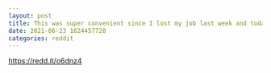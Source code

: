 ```yaml
--- 
layout: post 
title: This was super convenient since I lost my job last week and today's my GFs birthday lol 
date: 2021-06-23 1624457728 
categories: reddit 
--- 
```

https://redd.it/o6dnz4
